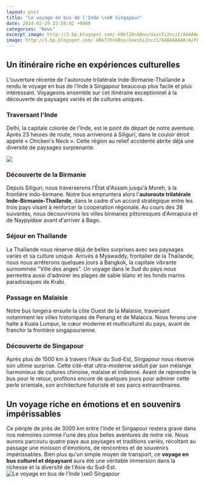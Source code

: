 ```yaml
---
layout: post
title: "Le voyage en bus de l'Inde \xe0 Singapour"
date: 2024-02-29 22:58:02 +0000
categories: "News"
excerpt_image: http://3.bp.blogspot.com/-kNkf2XnkBno/Uaxs5i2nczI/AAAAAAAAAcA/FUgBqgqSDOc/s1600/photo+bus.JPG
image: http://3.bp.blogspot.com/-kNkf2XnkBno/Uaxs5i2nczI/AAAAAAAAAcA/FUgBqgqSDOc/s1600/photo+bus.JPG
---
```


## Un itinéraire riche en expériences culturelles 
L'ouverture récente de l'autoroute trilatérale Inde-Birmanie-Thaïlande a rendu le voyage en bus de l'Inde à Singapour beaucoup plus facile et plus intéressant. Voyageons ensemble sur cet itinéraire exceptionnel à la découverte de paysages variés et de cultures uniques.
### Traversant l'Inde 
Delhi, la capitale colorée de l'Inde, est le point de départ de notre aventure. Après 23 heures de route, nous arriverons à Siliguri, dans le couloir étroit appelé « Chicken's Neck ». Cette région au relief accidenté abrite déjà une diversité de paysages surprenante. 

![](http://tour-monde.fr/wp-content/uploads/2014/05/bus-nepal.png)
### Découverte de la Birmanie
Depuis Siliguri, nous traverserons l'État d'Assam jusqu'à Moreh, à la frontière indo-birmane. Notre bus empruntera alors l'**autoroute trilatérale Inde-Birmanie-Thaïlande**, dans le cadre d'un accord stratégique entre les trois pays visant à renforcer la coopération régionale. Au cours des 38 suivantes, nous découvrirons les villes birmanes pittoresques d'Amrapura et de Naypyidaw avant d'arriver à Bago.
### Séjour en Thaïlande
La Thaïlande nous réserve déjà de belles surprises avec ses paysages variés et sa culture unique. Arrivés à Myawaddy, frontalier de la Thaïlande, nous nous arrêterons quelques jours à Bangkok, la capitale vibrante surnommée "Ville des anges". Un voyage dans le Sud du pays nous permettra aussi d'admirer les plages de sable blanc et les fonds marins paradisiaques de Krabi.
### Passage en Malaisie 
Notre bus longera ensuite la côte Ouest de la Malaisie, traversant notamment les villes historiques de Penang et de Malacca. Nous ferons une halte à Kuala Lumpur, le cœur moderne et multiculturel du pays, avant de franchir la frontière singapourienne.  
### Découverte de Singapour
Après plus de 1500 km à travers l'Asie du Sud-Est, Singapour nous réserve son ultime surprise. Cette cité-état ultra-moderne séduit par son mélange harmonieux de cultures chinoise, malaise et indienne. Avant de reprendre le bus pour le retour, profitons encore de quelques jours pour admirer cette perle orientale, son architecture futuriste et ses parcs extraordinaires.
## Un voyage riche en émotions et en souvenirs impérissables
Ce périple de près de 3000 km entre l'Inde et Singapour restera gravé dans nos mémoires comme l'une des plus belles aventures de notre vie. Nous aurons parcouru quatre pays aux paysages et traditions variés, récoltant au passage une moisson d'émotions, de rencontres et de souvenirs impérissables. Bien plus qu'un simple moyen de transport, ce **voyage en bus culturel et dépaysant** aura été une véritable immersion dans la richesse et la diversité de l'Asie du Sud-Est.
![Le voyage en bus de l'Inde \xe0 Singapour](http://3.bp.blogspot.com/-kNkf2XnkBno/Uaxs5i2nczI/AAAAAAAAAcA/FUgBqgqSDOc/s1600/photo+bus.JPG)